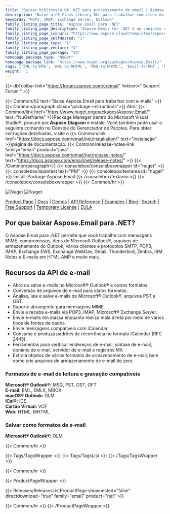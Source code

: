 ```yaml
---
title: "Baixar biblioteca C# .NET para processamento de email | Aspose.E-mail"
description: "Baixe o C# Class Library DLL para trabalhar com itens do Microsoft Outlook®, arquivos de armazenamento, SMTP, POP3, IMAP, Exchange EWS, WebDav, Gmail, e-mails AMP HTML via .NET API."
keywords: "POP3, IMAP, Exchange Server, Outlook"
family_listing_page_title: "Aspose.Email para .NET"
family_listing_page_description: "Aspose.Email for .NET é um conjunto completo de APIs de processamento de email para ser usado com plataformas .NET Framework, .NET Core e Xamarin, permitindo que você crie aplicativos multiplataforma com a capacidade de criar, manipular, converter e transmitir emails sem usando o Microsoft Outlook."
family_listing_page_iconurl: "https://www.aspose.cloud/templates/aspose/App_Themes/V3/images/email/272x272/aspose_email-for-net-min.png"
family_listing_page_selfHosted: "1"
family_listing_page_type: "1"
family_listing_page_venture: "4"
family_listing_page_package: "26"
homepage_package_type: "NuGet"
homepage_package_link: "https://www.nuget.org/packages/Aspose.Email/"
tags: ['EML-to-MSG', 'EML-to-MHTML', 'MSG-to-MHTML', 'Email-to-MHT', 'Email-toEML', 'Email-to-HTML', 'Email-to-OFT']
weight:  1
---
```


{{< dbToolbar link="https://forum.aspose.com/c/email" linktext=" Support Forum " >}}

{{< Common/h2 text="Baixe Aspose.Email para trabalhar com e-mails"  >}}
{{< Common/paragraph class="package-instructions">}}
Abrir
{{< Common/link href="https://www.nuget.org/packages/Aspose.Email/" text="NuGetName"  >}}Package Manager dentro do Microsoft Visual Studio®, procure por <b>Aspose.Diagram</b> e instale. Você também pode usar o seguinte comando no Console do Gerenciador de Pacotes. Para obter instruções detalhadas, visite o
{{< Common/link href="https://docs.aspose.com/email/net/installation/" text="Instalação"  >}}página de documentação.
{{< Common/release-notes-link family="email" product="java" href="https://docs.aspose.com/email/net/release-notes/" text="https://docs.aspose.com/email/net/release-notes/"  >}}
{{< /Common/paragraph>}}
{{< consolebox/consoleboxwrapper id="nuget" >}}
       {{< consolebox/spantext text="PM" >}}
       {{< consolebox/textarea id="nuget" >}} Install-Package Aspose.Email {{< /consolebox/textarea >}}
{{< /consolebox/consoleboxwrapper >}}
{{< Common/hr >}}

![Nuget](https://img.shields.io/nuget/v/Aspose.Email) ![Nuget](https://img.shields.io/nuget/dt/Aspose.Email?label=nuget%20downloads)

[Product Page](https://products.aspose.com/email/net/) | [Docs](https://docs.aspose.com/email/net/) | [Demos](https://products.aspose.app/email/family) | [API Reference](https://apireference.aspose.com/email/net/) | [Examples](https://github.com/aspose-email/Aspose.Email-for-.NET/tree/master/Examples) | [Blog](https://blog.aspose.com/category/email/) | [Search](https://search.aspose.com/) | [Free Support](https://forum.aspose.com/c/email) | [Temporary License](https://purchase.aspose.com/temporary-license) | [EULA](https://about.aspose.com/legal/eula/)

## Por que baixar Aspose.Email para .NET?

O Aspose.Email para .NET permite que você trabalhe com mensagens MIME, compromissos, itens do Microsoft Outlook®, arquivos de armazenamento do Outlook, vários clientes e protocolos SMTP, POP3, IMAP, Exchange EWS, Exchange WebDav, Gmail, Thunderbird, Zimbra, IBM Notes e E-mails em HTML AMP e muito mais.

## Recursos da API de e-mail

- Abra ou salve e-mails no Microsoft® Outlook® e outros formatos.
- Conversão de arquivos de e-mail para vários formatos.
- Analise, leia e salve e-mails do Microsoft® Outlook®, arquivos PST e OST.
- Suporte abrangente para mensagens MIME.
- Envie e receba e-mails via POP3, IMAP, Microsoft® Exchange Server.
- Envie e-mails em massa enquanto realiza mala direta por meio de vários tipos de fontes de dados.
- Envie mensagens compatíveis com iCalendar.
- Consuma e produza padrões de recorrência no formato iCalendar (RFC 2445).
- Ferramentas para verificar endereços de e-mail, sintaxe de e-mail, domínio de e-mail, servidor de e-mail e registros MX.
- Extraia objetos de vários formatos de armazenamento de e-mail, bem como crie arquivos de armazenamento de e-mail do zero.

### Formatos de e-mail de leitura e gravação compatíveis

**Microsoft® Outlook®:** MSG, PST, OST, OFT\
**E-mail:** EML, EMLX, MBOX\
**macOS® Outlook:** OLM\
**iCal®:** ICS\
**Cartão Virtual:** VCF\
**Web:** HTML, MHTML

### Salvar como formatos de e-mail

**Microsoft® Outlook®:** OLM

{{< Common/hr >}}

{{< Tags/TagsWrapper >}}
 {{< Tags/TagsList >}}
{{< /Tags/TagsWrapper >}}

{{< Common/hr >}}

{{< ProductPageWrapper >}}
<!-- ReleasesListProductPage-->
   {{< Releases/ReleasesListProductPage shownested="false"  directdownload="true" family="email" product="net" >}}
<!-- /ReleasesListProductPage-->
{{< Common/hr >}}
{{< /ProductPageWrapper >}}

